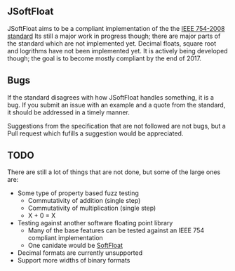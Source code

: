 JSoftFloat
----------

JSoftFloat aims to be a compliant implementation of the the [IEEE 754-2008 standard](http://ieeexplore.ieee.org/document/4610935/)
Its still a major work in progress though; there are major parts of the standard
which are not implemented yet. Decimal floats, square root and logrithms have not
been implemented yet. It is actively being developed though;  the goal is to
become mostly compliant by the end of 2017. 

## Bugs

If the standard disagrees with how JSoftFloat handles something, it is a bug. If
you submit an issue with an example and a quote from the standard, it should be
addressed in a timely manner. 

Suggestions from the specification that are not followed are not bugs, but a Pull
request which fufills a suggestion would be appreciated. 

## TODO

There are still a lot of things that are not done, but some of the large ones are:
  - Some type of property based fuzz testing
    - Commutativity of addition (single step)
    - Commutativity of multiplication (single step)
    - X + 0 = X
  - Testing against another software floating point library
    - Many of the base features can be tested against an IEEE 754 compliant implementation
    - One canidate would be [SoftFloat](http://www.jhauser.us/arithmetic/SoftFloat.html)
  - Decimal formats are currently unsupported
  - Support more widths of binary formats

 







